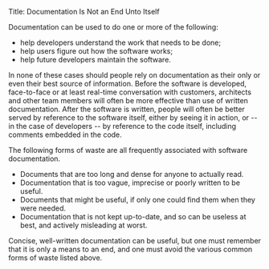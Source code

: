 Title: Documentation Is Not an End Unto Itself

Documentation can be used to do one or more of the following: 

* help developers understand the work that needs to be done;
* help users figure out how the software works;
* help future developers maintain the software. 

In none of these cases should people rely on documentation as their only or even their best source of information. Before the software is developed, face-to-face or at least real-time conversation with customers, architects and other team members will often be more effective than use of written documentation. After the software is written, people will often be better served by reference to the software itself, either by seeing it in action, or -- in the case of developers -- by reference to the code itself, including comments embedded in the code. 

The following forms of waste are all frequently associated with software documentation.

* Documents that are too long and dense for anyone to actually read. 
* Documentation that is too vague, imprecise or poorly written to be useful.
* Documents that might be useful, if only one could find them when they were needed. 
* Documentation that is not kept up-to-date, and so can be useless at best, and actively misleading at worst. 

Concise, well-written documentation can be useful, but one must remember that it is only a means to an end, and one must avoid the various common forms of waste listed above. 
